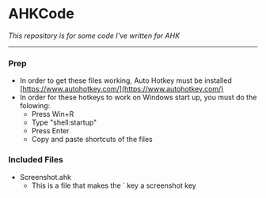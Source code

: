 # AHKCode
<i> This repository is for some code I've written for AHK </i>

--- 

### Prep

- In order to get these files working, Auto Hotkey must be installed [https://www.autohotkey.com/](https://www.autohotkey.com/)
- In order for these hotkeys to work on Windows start up, you must do the folowing: 
  - Press Win+R 
  - Type "shell:startup" 
  - Press Enter 
  - Copy and paste shortcuts of the files 
    
### Included Files 

- Screenshot.ahk 
  - This is a file that makes the ` key a screenshot key 

